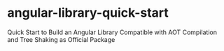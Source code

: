 # angular-library-quick-start
Quick Start to Build an Angular Library Compatible with AOT Compilation and Tree Shaking as Official Package
